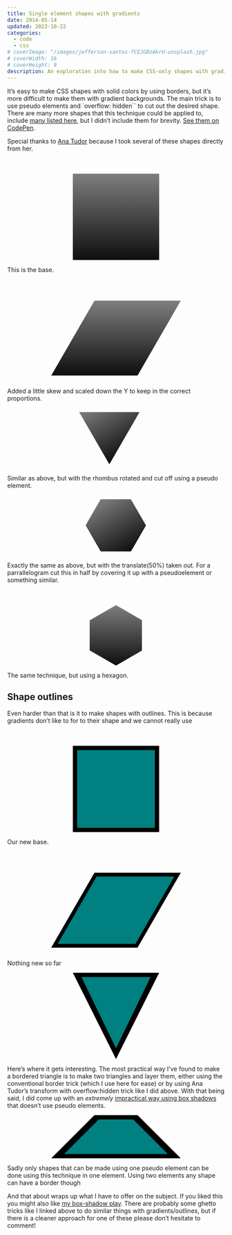 ```yaml
---
title: Single element shapes with gradients
date: 2014-05-14
updated: 2023-10-22
categories:
  - code
  - css
# coverImage: "/images/jefferson-santos-fCEJGBzAkrU-unsplash.jpg"
# coverWidth: 16
# coverHeight: 9
description: An exploration into how to make CSS-only shapes with gradients and outlines.
---
```


It’s easy to make CSS shapes with solid colors by using borders, but it’s more difficult to make them with gradient backgrounds. The main trick is to use pseudo elements and `overflow: hidden`` to cut out the desired shape. There are many more shapes that this technique could be applied to, include <a href="https://css-tricks.com/examples/ShapesOfCSS/">many listed here</a>, but I didn’t include them for brevity. <a href="https://codepen.io/ZachSaucier/pen/rvLsB">See them on CodePen</a>.

<span class="excerpt-marker"></span>

Special thanks to <a href="https://codepen.io/thebabydino/">Ana Tudor</a> because I took several of these shapes directly from her.

<div class="gradient rectangle"></div>

This is the base.

<div class="gradient rhombus"></div>

Added a little skew and scaled down the Y to keep in the correct proportions.

<div class="gradient triangle"></div>

Similar as above, but with the rhombus rotated and cut off using a pseudo element.

<div class="gradient octagon"></div>

Exactly the same as above, but with the translate(50%) taken out. For a parrallelogram cut this in half by covering it up with a pseudoelement or something similar.

<div class="gradient hexagon"></div>

The same technique, but using a hexagon.

<h2>Shape outlines</h2>

Even harder than that is it to make shapes with outlines. This is because gradients don’t like to for to their shape and we cannot really use

<div class="gradient rectangle border"></div>

Our new base.

<div class="gradient rhombus border"></div>

Nothing new so far

<div class="triangleBorder"></div>

Here’s where it gets interesting. The most practical way I’ve found to make a bordered triangle is to make two triangles and layer them, either using the conventional border trick (which I use here for ease) or by using Ana Tudor’s transform with overflow:hidden trick like I did above. With that being said, I did come up with an _extremely_ <a href="https://codepen.io/ZachSaucier/pen/olAIs">impractical way using box shadows</a> that doesn’t use pseudo elements.

<div class="parrallelogram border"></div>

Sadly only shapes that can be made using one pseudo element can be done using this technique in one element. Using two elements any shape can have a border though

And that about wraps up what I have to offer on the subject. If you liked this you might also like <a href="https://codepen.io/ZachSaucier/pen/xnGmu">my box-shadow play</a>. There are probably some ghetto tricks like I linked above to do similar things with gradients/outlines, but if there is a cleaner approach for one of these please don’t hesitate to comment!

<style>
/* Gradient styling */
.gradient {
  /* Our base */
  width: 200px;
  height: 200px;
  background: linear-gradient(to bottom, #7d7e7d 0%, #0e0e0e 100%);
  margin: 0 auto;
  margin-top: 50px;
}

.rhombus {
  transform: skew(-30deg) scaley(0.8666);
  /* .8666 = cos(30deg) */
}

.triangle, .octagon {
  background: transparent;
  /* comment to see rectangle */
  overflow: hidden;
  /**/
  margin: 0 auto;
  /* uncomment to see rhombus * outline: solid 1px red; /**/
  width: 8.66em;
  /* height*sqrt(3)/2 */
  height: 10em;
  transform: rotate(-90deg) skewy(30deg);
}

.triangle::before, .octagon::before, .octagon.border::after {
  display: block;
  /* to be able to apply width/ height/ transform */
  width: inherit;
  height: inherit;
  transform: skewy(-30deg) rotate(60deg) translate(50%);
  background: linear-gradient(to bottom, #7d7e7d 0%, #0e0e0e 100%);
  background-size: cover;
  content: "";
}

.triangle {
  transform: translatex(-50px) rotate(-90deg) skewy(30deg);
}

.octagon::before {
  transform: skewy(-30deg) rotate(60deg) translate(0);
}

.hexagon {
  position: relative;
  overflow: hidden;
  background: transparent;
  /* add slash at the end of line to see the rhombus *
    outline: solid 1px red;/**/
  width: 10em;
  height: 10em;
  transform: rotate(-30deg) skewx(30deg) scaley(0.866);
}

.hexagon::before {
  position: absolute;
  right: 6.7%;
  bottom: 0;
  left: 6.7%;
  top: 0;
  transform: scaley(1.155) skewx(-30deg) rotate(30deg);
  background: linear-gradient(to bottom, #7d7e7d 0%, #0e0e0e 100%);
  content: "";
}

/* Border styling */
.rectangle.border, .rhombus.border {
  background: teal;
  box-shadow: inset 0 0 0 10px black;
}

.triangleBorder {
  position: relative;
  margin: 0 auto;
  width: 200px;
  height: 200px;
}

.triangleBorder::before, .triangleBorder::after {
  content: "";
  width: 0;
  height: 0;
  border-style: solid;
  position: absolute;
  top: 50%;
  left: 50%;
}

.triangleBorder::before {
  margin-top: -100px;
  margin-left: -100px;
  border-width: 200px 100px 0 100px;
  border-color: black transparent transparent transparent;
}

.triangleBorder::after {
  margin-top: -90px;
  margin-left: -80px;
  border-width: 165px 80px 0 80px;
  border-color: teal transparent transparent transparent;
}

.parrallelogram {
  margin: 0 auto;
  position: relative;
  border-bottom: 100px solid black;
  border-left: 100px solid transparent;
  border-right: 100px solid transparent;
  height: 0;
  width: 100px;
}

.parrallelogram::before {
  content: "";
  position: absolute;
  top: 10px;
  left: -70px;
  border-bottom: 80px solid teal;
  border-left: 80px solid transparent;
  border-right: 80px solid transparent;
  height: 0;
  width: 80px;
}
</style>
